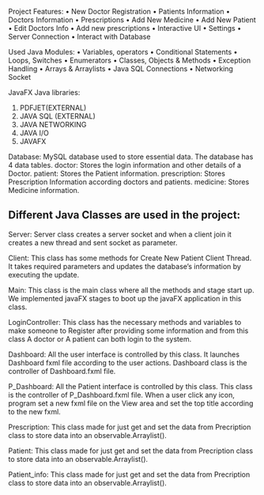Project Features:
• New Doctor Registration
• Patients Information
• Doctors Information
• Prescriptions
• Add New Medicine
• Add New Patient
• Edit Doctors Info
• Add new prescriptions
• Interactive UI
• Settings
• Server Connection
• Interact with Database

Used Java Modules:
• Variables, operators
• Conditional Statements
• Loops, Switches
• Enumerators
• Classes, Objects & Methods
• Exception Handling
• Arrays & Arraylists
• Java SQL Connections
• Networking Socket

JavaFX Java libraries:
1. PDFJET(EXTERNAL)
2. JAVA SQL (EXTERNAL)
3. JAVA NETWORKING
4. JAVA I/O
5. JAVAFX

Database:
MySQL database used to store essential data. The database has 4 data
tables.
doctor: Stores the login information and other details of a Doctor.
patient: Stores the Patient information.
prescription: Stores Prescription Information according doctors and
patients.
medicine: Stores Medicine information. 


Different Java Classes are used in the project:
-------------------------------------------------------------

Server: Server class creates a server socket and when a client join it creates
a new thread and sent socket as parameter.

Client: This class has some methods for Create New Patient Client Thread. It
takes required parameters and updates the database’s information by
executing the update.

Main: This class is the main class where all the methods and stage start up.
We implemented javaFX stages to boot up the javaFX application in this
class.

LoginController: This class has the necessary methods and variables to
make someone to Register after providing some information and from this
class A doctor or A patient can both login to the system.

Dashboard: All the user interface is controlled by this class. It launches
Dashboard fxml file according to the user actions. Dashboard class is the
controller of Dashboard.fxml file.

P_Dashboard: All the Patient interface is controlled by this class. This class is
the controller of P_Dashboard.fxml file. When a user click any icon, program
set a new fxml file on the View area and set the top title according to the new
fxml. 

Prescription: This class made for just get and set the data from Precription
class to store data into an observable.Arraylist().

Patient: This class made for just get and set the data from Precription class
to store data into an observable.Arraylist().

Patient_info: This class made for just get and set the data from Precription
class to store data into an observable.Arraylist().
